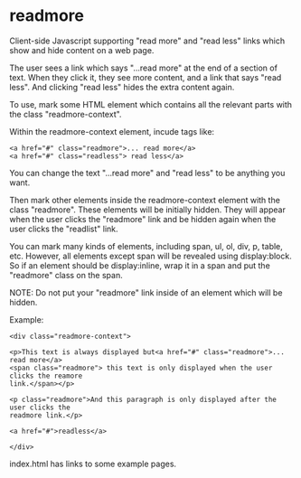# readmore

Client-side Javascript supporting "read more" and "read less" links which show and hide content on a web page.

The user sees a link which says "...read more" at the end of a section of text. 
When they click it, they see more content, and a link that says "read less".
And clicking "read less" hides the extra content again.


To use, mark some HTML element which contains all the relevant parts with the 
class "readmore-context".

Within the readmore-context element, incude tags like:
```
<a href="#" class="readmore">... read more</a>
<a href="#" class="readless"> read less</a>
```

You can change the text "...read more" and "read less" to be anything you want.

Then mark other elements inside the readmore-context element with the class "readmore".
These elements will be initially hidden. They will appear when the user clicks the "readmore"
link and be hidden again when the user clicks the "readlist" link.

You can mark many kinds of elements, including span, ul, ol, div, p, table, etc.
However, all elements except span will be revealed using display:block. So if an
element should be display:inline, wrap it in a span and put the "readmore" class on the span.

NOTE: Do not put your "readmore" link inside of an element which will be hidden.

Example:
```
<div class="readmore-context">

<p>This text is always displayed but<a href="#" class="readmore">... read more</a>
<span class="readmore"> this text is only displayed when the user clicks the reamore
link.</span></p>

<p class="readmore">And this paragraph is only displayed after the user clicks the
readmore link.</p>

<a href="#">readless</a>

</div>

```

index.html has links to some example pages.

